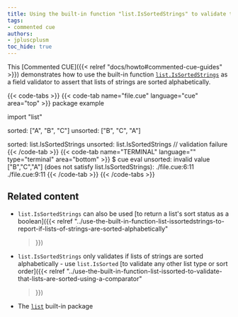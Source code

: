 ```yaml
---
title: Using the built-in function "list.IsSortedStrings" to validate that lists of strings are sorted alphabetically
tags:
- commented cue
authors:
- jpluscplusm
toc_hide: true
---
```


This [Commented CUE]({{< relref "docs/howto#commented-cue-guides" >}})
demonstrates how to use the built-in function
[`list.IsSortedStrings`](https://pkg.go.dev/cuelang.org/go/pkg/list#IsSortedStrings)
as a field validator to assert that lists of strings are sorted alphabetically.

{{< code-tabs >}}
{{< code-tab name="file.cue" language="cue"  area="top" >}}
package example

import "list"

sorted: ["A", "B", "C"]
unsorted: ["B", "C", "A"]

sorted:   list.IsSortedStrings
unsorted: list.IsSortedStrings // validation failure
{{< /code-tab >}}
{{< code-tab name="TERMINAL" language="" type="terminal" area="bottom" >}}
$ cue eval
unsorted: invalid value ["B","C","A"] (does not satisfy list.IsSortedStrings):
    ./file.cue:6:11
    ./file.cue:9:11
{{< /code-tab >}}
{{< /code-tabs >}}

## Related content

- `list.IsSortedStrings` can also be used
  [to return a list's sort status as a boolean]({{< relref
    "../use-the-built-in-function-list-issortedstrings-to-report-if-lists-of-strings-are-sorted-alphabetically"
  >}})
- `list.IsSortedStrings` only validates if lists of strings are sorted
  alphabetically - use `list.IsSorted`
  [to validate any other list type or sort order]({{< relref
    "../use-the-built-in-function-list-issorted-to-validate-that-lists-are-sorted-using-a-comparator"
  >}})
- The [`list`](https://pkg.go.dev/cuelang.org/go/pkg/list) built-in package
